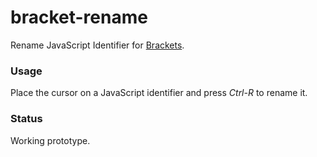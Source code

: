 bracket-rename
==============

Rename JavaScript Identifier for [Brackets](http://brackets.io/).

### Usage
Place the cursor on a JavaScript identifier and press *Ctrl-R* to rename it.

### Status
Working prototype.
